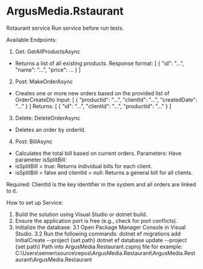 # ArgusMedia.Rstaurant
Rstaurant service
Run service before run tests.

Available Endpoints:
1. Get: GetAllProductsAsync 
- Returns a list of all existing products.
Response format:
[
  { "id": "...", "name": "...", "price": ... }
]

2. Post: MakeOrderAsync 
- Creates one or more new orders based on the provided list of OrderCreateDto
Input:
[
  { "productId": "...", "clientId": "...", "createdDate": "..." }
]
Returns:
[
  { "id": "...", "clientId": "...", "productId": "..." }
]

3. Delete: DeleteOrderAsync 
- Deletes an order by orderId.

4. Post: BillAsync 
- Calculates the total bill based on current orders.
Parameters:
Have parameter isSplitBill:
- isSplitBill = true: Returns individual bills for each client.
- isSplitBill = false and clientId = null: Returns a general bill for all clients.

Required:
ClientId  is the key identifier in the system and all orders are linked to it.

How to set up Service:
1. Build the solution using Visual Studio or dotnet build.
2. Ensure the application port is free (e.g., check for port conflicts).
3. Initialize the database:
3.1 Open Package Manager Console in Visual Studio.
3.2 Run the following commands:
dotnet ef migrations add InitialCreate --project {set path}
dotnet ef database update --project {set path}
Path into ArgusMedia.Restaurant.csproj file for example:
 C:\Users\semen\source\repos\ArgusMedia.Restaurant\ArgusMedia.Restaurant\ArgusMedia.Restaurant